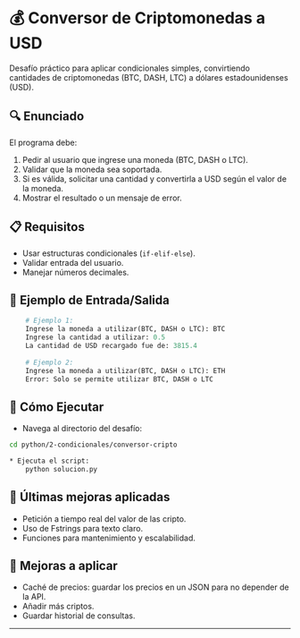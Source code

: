 # 💰 Conversor de Criptomonedas a USD

Desafío práctico para aplicar condicionales simples, convirtiendo cantidades de criptomonedas (BTC, DASH, LTC) a dólares estadounidenses (USD).

## 🔍 Enunciado
El programa debe:
1. Pedir al usuario que ingrese una moneda (BTC, DASH o LTC).
2. Validar que la moneda sea soportada.
3. Si es válida, solicitar una cantidad y convertirla a USD según el valor de la moneda.
4. Mostrar el resultado o un mensaje de error.

## 📋 Requisitos
- Usar estructuras condicionales (`if-elif-else`).
- Validar entrada del usuario.
- Manejar números decimales.

## 🎯 Ejemplo de Entrada/Salida

```python
    # Ejemplo 1:
    Ingrese la moneda a utilizar(BTC, DASH o LTC): BTC
    Ingrese la cantidad a utilizar: 0.5
    La cantidad de USD recargado fue de: 3815.4
    
    # Ejemplo 2:
    Ingrese la moneda a utilizar(BTC, DASH o LTC): ETH
    Error: Solo se permite utilizar BTC, DASH o LTC
```

## 🚀 Cómo Ejecutar

* Navega al directorio del desafío:

```bash
cd python/2-condicionales/conversor-cripto

* Ejecuta el script:
    python solucion.py
```

## 📌 Últimas mejoras aplicadas

* Petición a tiempo real del valor de las cripto.
* Uso de Fstrings para texto claro.
* Funciones para mantenimiento y escalabilidad.

## 📌 Mejoras a aplicar

* Caché de precios: guardar los precios en un JSON para no depender de la API.
* Añadir más criptos.
* Guardar historial de consultas.

---

